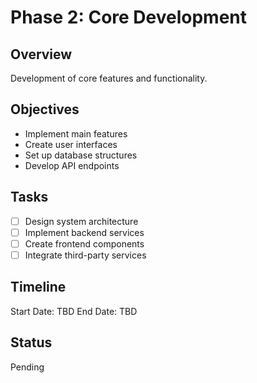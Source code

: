 # Phase 2: Core Development

## Overview
Development of core features and functionality.

## Objectives
- Implement main features
- Create user interfaces
- Set up database structures
- Develop API endpoints

## Tasks
- [ ] Design system architecture
- [ ] Implement backend services
- [ ] Create frontend components
- [ ] Integrate third-party services

## Timeline
Start Date: TBD
End Date: TBD

## Status
Pending